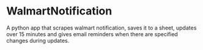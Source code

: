 # WalmartNotification
A python app that scrapes walmart notification, saves it to a sheet, updates over 15 minutes and gives email reminders when there are specified changes during updates.

